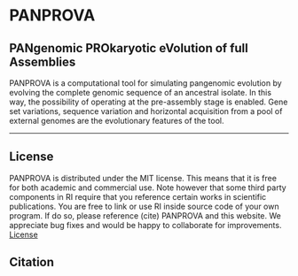 # PANPROVA
## PANgenomic PROkaryotic eVolution of full Assemblies 

PANPROVA is a computational tool for simulating pangenomic evolution by evolving the complete genomic sequence of an ancestral isolate. 
In this way, the possibility of operating at the pre-assembly stage is enabled.
Gene set variations, sequence variation and horizontal acquisition from a pool of external genomes are the evolutionary features of the tool. 

----


## License
PANPROVA is distributed under the MIT license. This means that it is free for both academic and commercial use. Note however that some third party components in RI require that you reference certain works in scientific publications.
You are free to link or use RI inside source code of your own program. If do so, please reference (cite) PANPROVA and this website. We appreciate bug fixes and would be happy to collaborate for improvements. 
[License](https://raw.githubusercontent.com/InfOmics/PANPROVA/master/LICENSE)

## Citation
